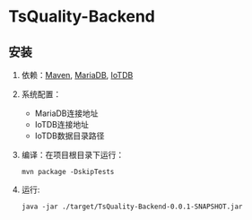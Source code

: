 # TsQuality-Backend

## 安装
1. 依赖：[Maven](https://maven.apache.org/), [MariaDB](https://mariadb.com/), [IoTDB](https://iotdb.apache.org/UserGuide/latest/QuickStart/QuickStart.html)

2. 系统配置：
   - MariaDB连接地址
   - IoTDB连接地址
   - IoTDB数据目录路径

3. 编译：在项目根目录下运行：

   ```shell
   mvn package -DskipTests
   ```

4. 运行: 

   ```
   java -jar ./target/TsQuality-Backend-0.0.1-SNAPSHOT.jar
   ```

